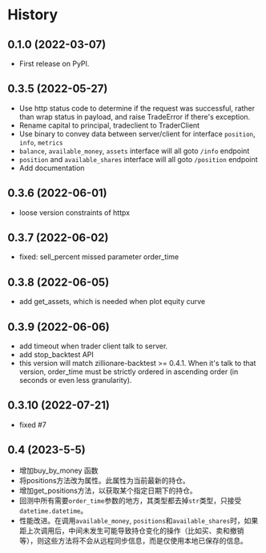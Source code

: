 # History

## 0.1.0 (2022-03-07)

* First release on PyPI.

## 0.3.5 (2022-05-27)
* Use http status code to determine if the request was successful, rather than wrap status in payload, and raise TradeError if there's exception.
* Rename capital to principal, tradeclient to TraderClient
* Use binary to convey data between server/client for interface `position`, `info`, `metrics`
* `balance`, `available_money`, `assets` interface will all goto `/info` endpoint
* `position` and `available_shares` interface will all goto `/position` endpoint
* Add documentation

## 0.3.6 (2022-06-01)
* loose version constraints of httpx
## 0.3.7 (2022-06-02)
* fixed: sell_percent missed parameter order_time

## 0.3.8 (2022-06-05)
* add get_assets, which is needed when plot equity curve

## 0.3.9 (2022-06-06)
* add timeout when trader client talk to server.
* add stop_backtest API
* this version will match zillionare-backtest >= 0.4.1. When it's talk to that version, order_time must be strictly ordered in ascending order (in seconds or even less granularity).

## 0.3.10 (2022-07-21)
* fixed #7

## 0.4 (2023-5-5)
* 增加buy_by_money 函数
* 将positions方法改为属性。此属性为当前最新的持仓。
* 增加get_positions方法，以获取某个指定日期下的持仓。
* 回测中所有需要`order_time`参数的地方，其类型都去掉`str`类型，只接受`datetime.datetime`。
* 性能改进。在调用`available_money`, `positions`和`available_shares`时，如果距上次调用后，中间未发生可能导致持仓变化的操作（比如买、卖和撤销等），则这些方法将不会从远程同步信息，而是仅使用本地已保存的信息。

